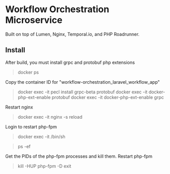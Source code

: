 # Workflow Orchestration Microservice

Built on top of Lumen, Nginx, Temporal.io, and PHP Roadrunner.

## Install

After build, you must install grpc and protobuf php extensions

> docker ps

Copy the container ID for "workflow-orchestration_laravel_workflow_app"

> docker exec -it <container id> pecl install grpc-beta protobuf
> docker exec -it <container id> docker-php-ext-enable protobuf
>  docker exec -it <container id> docker-php-ext-enable grpc

Restart nginx

>  docker exec -it <container id> nginx -s reload

Login to restart php-fpm

> docker exec -it <container id> /bin/sh

> ps -ef

Get the PIDs of the php-fpm processes and kill them.  Restart php-fpm

> kill -HUP <pids>
> php-fpm -D
> exit
